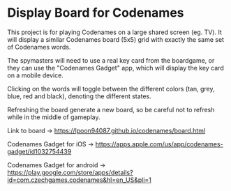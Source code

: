# Display Board for Codenames

This project is for playing Codenames on a large shared screen (eg. TV).
It will display a similar Codenames board (5x5) grid with exactly the same set of Codenames words.

The spymasters will need to use a real key card from the boardgame, or they can use the "Codenames Gadget" app,
which will display the key card on a mobile device.

Clicking on the words will toggle between the different colors (tan, grey, blue, red and black), denoting the different states.

Refreshing the board generate a new board, so be careful not to refresh while in the middle of gameplay.

Link to board -> https://lpoon94087.github.io/codenames/board.html

Codenames Gadget for iOS -> https://apps.apple.com/us/app/codenames-gadget/id1032754439

Codenames Gadget for android -> https://play.google.com/store/apps/details?id=com.czechgames.codenames&hl=en_US&pli=1

